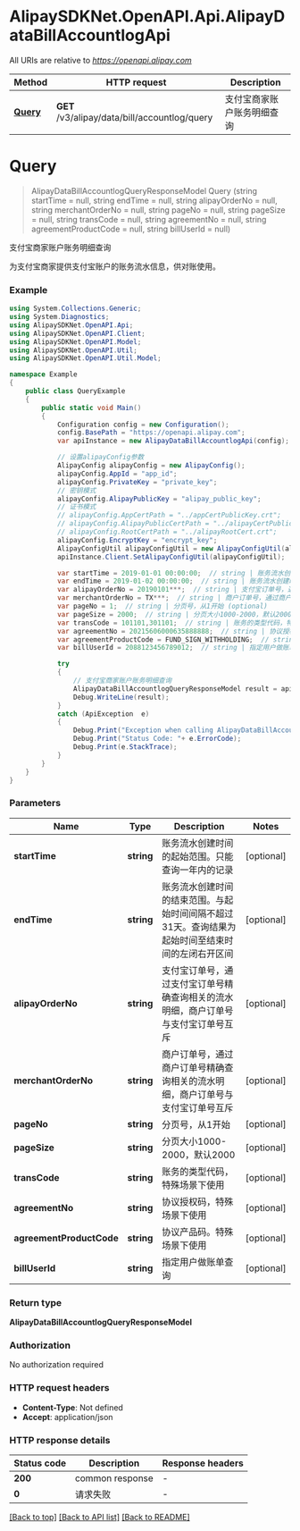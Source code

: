 # AlipaySDKNet.OpenAPI.Api.AlipayDataBillAccountlogApi

All URIs are relative to *https://openapi.alipay.com*

Method | HTTP request | Description
------------- | ------------- | -------------
[**Query**](AlipayDataBillAccountlogApi.md#query) | **GET** /v3/alipay/data/bill/accountlog/query | 支付宝商家账户账务明细查询


<a name="query"></a>
# **Query**
> AlipayDataBillAccountlogQueryResponseModel Query (string startTime = null, string endTime = null, string alipayOrderNo = null, string merchantOrderNo = null, string pageNo = null, string pageSize = null, string transCode = null, string agreementNo = null, string agreementProductCode = null, string billUserId = null)

支付宝商家账户账务明细查询

为支付宝商家提供支付宝账户的账务流水信息，供对账使用。

### Example
```csharp
using System.Collections.Generic;
using System.Diagnostics;
using AlipaySDKNet.OpenAPI.Api;
using AlipaySDKNet.OpenAPI.Client;
using AlipaySDKNet.OpenAPI.Model;
using AlipaySDKNet.OpenAPI.Util;
using AlipaySDKNet.OpenAPI.Util.Model;

namespace Example
{
    public class QueryExample
    {
        public static void Main()
        {
            Configuration config = new Configuration();
            config.BasePath = "https://openapi.alipay.com";
            var apiInstance = new AlipayDataBillAccountlogApi(config);

            // 设置alipayConfig参数
            AlipayConfig alipayConfig = new AlipayConfig();
            alipayConfig.AppId = "app_id";
            alipayConfig.PrivateKey = "private_key";
            // 密钥模式
            alipayConfig.AlipayPublicKey = "alipay_public_key";
            // 证书模式
            // alipayConfig.AppCertPath = "../appCertPublicKey.crt";
            // alipayConfig.AlipayPublicCertPath = "../alipayCertPublicKey_RSA2.crt";
            // alipayConfig.RootCertPath = "../alipayRootCert.crt";
            alipayConfig.EncryptKey = "encrypt_key";
            AlipayConfigUtil alipayConfigUtil = new AlipayConfigUtil(alipayConfig);
            apiInstance.Client.SetAlipayConfigUtil(alipayConfigUtil);

            var startTime = 2019-01-01 00:00:00;  // string | 账务流水创建时间的起始范围。只能查询一年内的记录 (optional) 
            var endTime = 2019-01-02 00:00:00;  // string | 账务流水创建时间的结束范围。与起始时间间隔不超过31天。查询结果为起始时间至结束时间的左闭右开区间 (optional) 
            var alipayOrderNo = 20190101***;  // string | 支付宝订单号，通过支付宝订单号精确查询相关的流水明细，商户订单号与支付宝订单号互斥 (optional) 
            var merchantOrderNo = TX***;  // string | 商户订单号，通过商户订单号精确查询相关的流水明细，商户订单号与支付宝订单号互斥 (optional) 
            var pageNo = 1;  // string | 分页号，从1开始 (optional) 
            var pageSize = 2000;  // string | 分页大小1000-2000，默认2000 (optional) 
            var transCode = 101101,301101;  // string | 账务的类型代码，特殊场景下使用 (optional) 
            var agreementNo = 20215606000635888888;  // string | 协议授权码，特殊场景下使用 (optional) 
            var agreementProductCode = FUND_SIGN_WITHHOLDING;  // string | 协议产品码。特殊场景下使用 (optional) 
            var billUserId = 2088123456789012;  // string | 指定用户做账单查询 (optional) 

            try
            {
                // 支付宝商家账户账务明细查询
                AlipayDataBillAccountlogQueryResponseModel result = apiInstance.Query(startTime, endTime, alipayOrderNo, merchantOrderNo, pageNo, pageSize, transCode, agreementNo, agreementProductCode, billUserId);
                Debug.WriteLine(result);
            }
            catch (ApiException  e)
            {
                Debug.Print("Exception when calling AlipayDataBillAccountlogApi.Query: " + e.Message );
                Debug.Print("Status Code: "+ e.ErrorCode);
                Debug.Print(e.StackTrace);
            }
        }
    }
}
```

### Parameters

Name | Type | Description  | Notes
------------- | ------------- | ------------- | -------------
 **startTime** | **string**| 账务流水创建时间的起始范围。只能查询一年内的记录 | [optional] 
 **endTime** | **string**| 账务流水创建时间的结束范围。与起始时间间隔不超过31天。查询结果为起始时间至结束时间的左闭右开区间 | [optional] 
 **alipayOrderNo** | **string**| 支付宝订单号，通过支付宝订单号精确查询相关的流水明细，商户订单号与支付宝订单号互斥 | [optional] 
 **merchantOrderNo** | **string**| 商户订单号，通过商户订单号精确查询相关的流水明细，商户订单号与支付宝订单号互斥 | [optional] 
 **pageNo** | **string**| 分页号，从1开始 | [optional] 
 **pageSize** | **string**| 分页大小1000-2000，默认2000 | [optional] 
 **transCode** | **string**| 账务的类型代码，特殊场景下使用 | [optional] 
 **agreementNo** | **string**| 协议授权码，特殊场景下使用 | [optional] 
 **agreementProductCode** | **string**| 协议产品码。特殊场景下使用 | [optional] 
 **billUserId** | **string**| 指定用户做账单查询 | [optional] 

### Return type

**AlipayDataBillAccountlogQueryResponseModel**

### Authorization

No authorization required

### HTTP request headers

 - **Content-Type**: Not defined
 - **Accept**: application/json


### HTTP response details
| Status code | Description | Response headers |
|-------------|-------------|------------------|
| **200** | common response |  -  |
| **0** | 请求失败 |  -  |

[[Back to top]](#) [[Back to API list]](../README.md#documentation-for-api-endpoints) [[Back to README]](../README.md)

